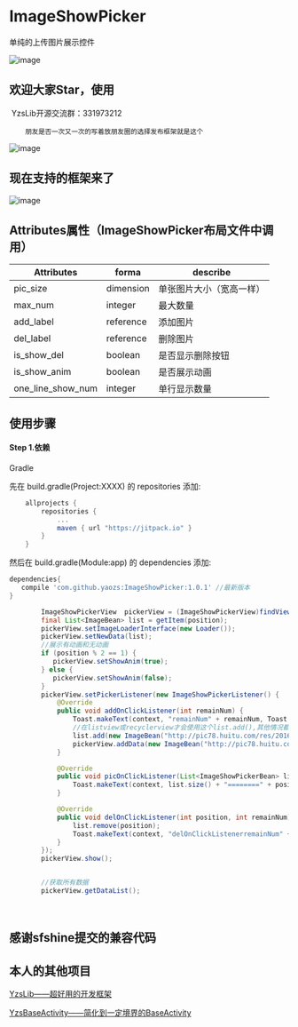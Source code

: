# ImageShowPicker
单纯的上传图片展示控件

![image](https://github.com/yaozs/YzsLib/blob/master/app/src/main/res/mipmap-xxxhdpi/icon.png)

## 欢迎大家Star，使用

 YzsLib开源交流群：331973212

        朋友是否一次又一次的写着放朋友圈的选择发布框架就是这个
![image](https://github.com/yaozs/ImageShowPicker/blob/master/pic/weixin_pic.jpg)

## 现在支持的框架来了

![image](https://github.com/yaozs/ImageShowPicker/blob/master/pic/imageshowpickerview.gif)


## Attributes属性（ImageShowPicker布局文件中调用）
|Attributes|forma|describe
|---|---|---|
|pic_size| dimension|单张图片大小（宽高一样）
|max_num| integer|最大数量
|add_label| reference|添加图片
|del_label| reference|删除图片
|is_show_del| boolean|是否显示删除按钮
|is_show_anim| boolean|是否展示动画
|one_line_show_num| integer|单行显示数量

## 使用步骤

#### Step 1.依赖
Gradle

先在 build.gradle(Project:XXXX) 的 repositories 添加:
```groovy
	allprojects {
		repositories {
			...
			maven { url "https://jitpack.io" }
		}
	}
```
然后在 build.gradle(Module:app) 的 dependencies 添加:

```groovy
dependencies{
   compile 'com.github.yaozs:ImageShowPicker:1.0.1' //最新版本
}
```
```java
        ImageShowPickerView  pickerView = (ImageShowPickerView)findViewById(R.id.it_picker_view);
        final List<ImageBean> list = getItem(position);
        pickerView.setImageLoaderInterface(new Loader());
        pickerView.setNewData(list);
        //展示有动画和无动画
        if (position % 2 == 1) {
           pickerView.setShowAnim(true);
        } else {
           pickerView.setShowAnim(false);
        }
        pickerView.setPickerListener(new ImageShowPickerListener() {
            @Override
            public void addOnClickListener(int remainNum) {
                Toast.makeText(context, "remainNum" + remainNum, Toast.LENGTH_SHORT).show();
                //在listview或recyclerview才会使用这个list.add(),其他情况都不用
                list.add(new ImageBean("http://pic78.huitu.com/res/20160604/1029007_20160604114552332126_1.jpg"));
                pickerView.addData(new ImageBean("http://pic78.huitu.com/res/20160604/1029007_20160604114552332126_1.jpg"));
            }

            @Override
            public void picOnClickListener(List<ImageShowPickerBean> list, int position, int remainNum) {
                Toast.makeText(context, list.size() + "========" + position + "remainNum" + remainNum, Toast.LENGTH_SHORT).show();
            }

            @Override
            public void delOnClickListener(int position, int remainNum) {
                list.remove(position);
                Toast.makeText(context, "delOnClickListenerremainNum" + remainNum, Toast.LENGTH_SHORT).show();
            }
        });
        pickerView.show();


        //获取所有数据
        pickerView.getDataList();
```
        
## 感谢sfshine提交的兼容代码


## 本人的其他项目
[YzsLib——超好用的开发框架](https://github.com/yaozs/YzsLib)


[YzsBaseActivity——简化到一定境界的BaseActivity](https://github.com/yaozs/YzsBaseActivity)



        
